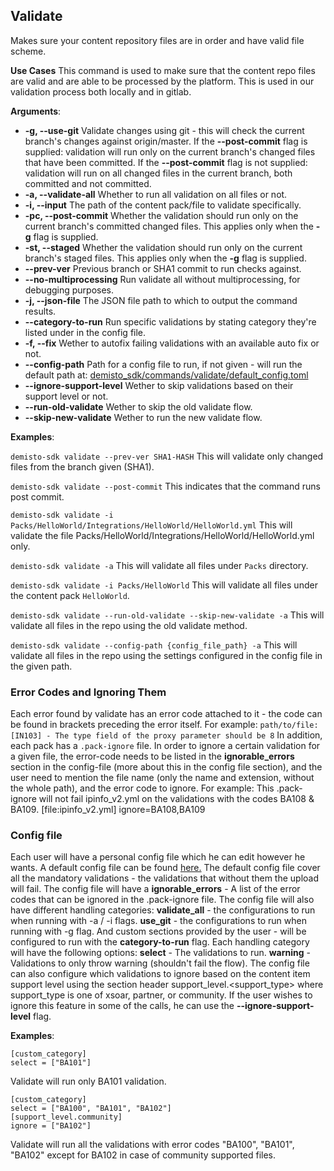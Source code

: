 ## Validate

Makes sure your content repository files are in order and have valid file scheme.

**Use Cases**
This command is used to make sure that the content repo files are valid and are able to be processed by the platform.
This is used in our validation process both locally and in gitlab.

**Arguments**:
* **-g, --use-git**
Validate changes using git - this will check the current branch's changes against origin/master.
If the **--post-commit** flag is supplied: validation will run only on the current branch's changed files that have been committed.
If the **--post-commit** flag is not supplied: validation will run on all changed files in the current branch, both committed and not committed.
* **-a, --validate-all**
Whether to run all validation on all files or not.
* **-i, --input**
The path of the content pack/file to validate specifically.
* **-pc, --post-commit**
Whether the validation should run only on the current branch's committed changed files. This applies only when the **-g** flag is supplied.
* **-st, --staged**
Whether the validation should run only on the current branch's staged files. This applies only when the **-g** flag is supplied.
* **--prev-ver**
Previous branch or SHA1 commit to run checks against.
* **--no-multiprocessing**
Run validate all without multiprocessing, for debugging purposes.
* **-j, --json-file**
The JSON file path to which to output the command results.
* **--category-to-run**
Run specific validations by stating category they're listed under in the config file.
* **-f, --fix**
Wether to autofix failing validations with an available auto fix or not.
* **--config-path**
Path for a config file to run, if not given - will run the default path at: [demisto_sdk/commands/validate/default_config.toml](default_config.toml)
* **--ignore-support-level**
Wether to skip validations based on their support level or not.
* **--run-old-validate**
Wether to skip the old validate flow.
* **--skip-new-validate**
Wether to run the new validate flow.

**Examples**:

`demisto-sdk validate --prev-ver SHA1-HASH`
This will validate only changed files from the branch given (SHA1).

`demisto-sdk validate --post-commit`
This indicates that the command runs post commit.

`demisto-sdk validate -i Packs/HelloWorld/Integrations/HelloWorld/HelloWorld.yml`
This will validate the file Packs/HelloWorld/Integrations/HelloWorld/HelloWorld.yml only.

`demisto-sdk validate -a`
This will validate all files under `Packs` directory.

`demisto-sdk validate -i Packs/HelloWorld`
This will validate all files under the content pack `HelloWorld`.

`demisto-sdk validate --run-old-validate --skip-new-validate -a`
This will validate all files in the repo using the old validate method.

`demisto-sdk validate --config-path {config_file_path} -a`
This will validate all files in the repo using the settings configured in the config file in the given path.

### Error Codes and Ignoring Them
Each error found by validate  has an error code attached to it - the code can be found in brackets preceding the error itself.
For example: `path/to/file: [IN103] - The type field of the proxy parameter should be 8`
In addition, each pack has a `.pack-ignore` file. In order to ignore a certain validation for a given file, the error-code needs to be listed in the **ignorable_errors** section in the config-file (more about this in the config file section), and the user need to mention the file name (only the name and extension, without the whole path), and the error code to ignore.
For example: This .pack-ignore will not fail ipinfo_v2.yml on the validations with the codes BA108 & BA109.
[file:ipinfo_v2.yml]
ignore=BA108,BA109

### Config file
Each user will have a personal config file which he can edit however he wants.
A default config file can be found [here.](default_config.toml)
The default config file cover all the mandatory validations - the validations that without them the upload will fail.
The config file will have a **ignorable_errors** - A list of the error codes that can be ignored in the .pack-ignore file.
The config file will also have different handling categories:
**validate_all** - the configurations to run when running with -a / -i flags.
**use_git** - the configurations to run when running with -g flag.
And custom sections provided by the user - will be configured to run with the **category-to-run** flag.
Each handling category will have the following options:
**select** - The validations to run.
**warning** - Validations to only throw warning (shouldn't fail the flow).
The config file can also configure which validations to ignore based on the content item support level using the section header support_level.<support_type> where support_type is one of  xsoar, partner, or community.
If the user wishes to ignore this feature in some of the calls, he can use the **--ignore-support-level** flag.

**Examples**:
```
[custom_category]
select = ["BA101"]
```
Validate will run only BA101 validation.

```
[custom_category]
select = ["BA100", "BA101", "BA102"]
[support_level.community]
ignore = ["BA102"]
```
Validate will run all the validations with error codes "BA100", "BA101", "BA102" except for BA102 in case of community supported files.
